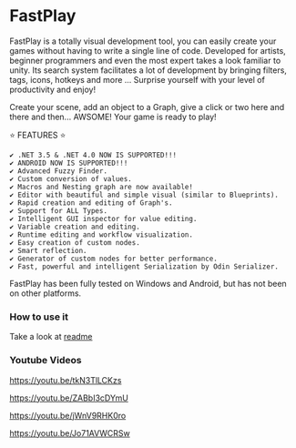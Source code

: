 # FastPlay

FastPlay is a totally visual development tool, you can easily create your games without having to write a single line of code. Developed for artists, beginner programmers and even the most expert takes a look familiar to unity. Its search system facilitates a lot of development by bringing filters, tags, icons, hotkeys and more ... Surprise yourself with your level of productivity and enjoy!

Create your scene, add an object to a Graph, give a click or two here and there and then... AWSOME! Your game is ready to play!

⭐ FEATURES ⭐

    ✔️ .NET 3.5 & .NET 4.0 NOW IS SUPPORTED!!!
    ✔️ ANDROID NOW IS SUPPORTED!!!
    ✔️ Advanced Fuzzy Finder.
    ✔️ Custom conversion of values.
    ✔️ Macros and Nesting graph are now available!
    ✔️ Editor with beautiful and simple visual (similar to Blueprints).
    ✔️ Rapid creation and editing of Graph's.
    ✔️ Support for ALL Types.
    ✔️ Intelligent GUI inspector for value editing.
    ✔️ Variable creation and editing.
    ✔️ Runtime editing and workflow visualization.
    ✔️ Easy creation of custom nodes.
    ✔️ Smart reflection.
    ✔️ Generator of custom nodes for better performance.
    ✔️ Fast, powerful and intelligent Serialization by Odin Serializer.

FastPlay has been fully tested on Windows and Android, but has not been on other platforms.

### How to use it

Take a look at [readme](https://github.com/BrunoS3D/FastPlay/blob/master/Assets/FastPlay/Readme/Readme.pdf)

### Youtube Videos

https://youtu.be/tkN3TlLCKzs

https://youtu.be/ZABbI3cDYmU

https://youtu.be/jWnV9RHK0ro

https://youtu.be/Jo71AVWCRSw
